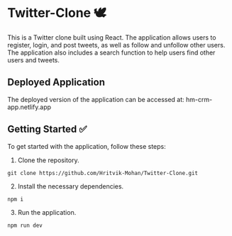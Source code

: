 # Twitter-Clone 🕊️

This is a Twitter clone built using React. The application allows users to register, login, and post tweets, as well as follow and unfollow other users. The application also includes a search function to help users find other users and tweets.

## Deployed Application

The deployed version of the application can be accessed at: hm-crm-app.netlify.app

## Getting Started ✅

To get started with the application, follow these steps:

1. Clone the repository.
```
git clone https://github.com/Hritvik-Mohan/Twitter-Clone.git
```

2. Install the necessary dependencies.
```
npm i
```

3. Run the application.
```
npm run dev
```